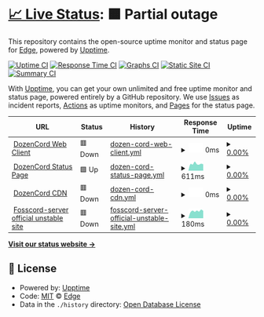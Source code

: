 # [📈 Live Status](https://demo.upptime.js.org): <!--live status--> **🟧 Partial outage**

This repository contains the open-source uptime monitor and status page for [Edge](https://demo.upptime.js.org), powered by [Upptime](https://github.com/upptime/upptime).

[![Uptime CI](https://github.com/omxpro/dozen-cord-status/workflows/Uptime%20CI/badge.svg)](https://github.com/omxpro/dozen-cord-status/actions?query=workflow%3A%22Uptime+CI%22)
[![Response Time CI](https://github.com/omxpro/dozen-cord-status/workflows/Response%20Time%20CI/badge.svg)](https://github.com/omxpro/dozen-cord-status/actions?query=workflow%3A%22Response+Time+CI%22)
[![Graphs CI](https://github.com/omxpro/dozen-cord-status/workflows/Graphs%20CI/badge.svg)](https://github.com/omxpro/dozen-cord-status/actions?query=workflow%3A%22Graphs+CI%22)
[![Static Site CI](https://github.com/omxpro/dozen-cord-status/workflows/Static%20Site%20CI/badge.svg)](https://github.com/omxpro/dozen-cord-status/actions?query=workflow%3A%22Static+Site+CI%22)
[![Summary CI](https://github.com/omxpro/dozen-cord-status/workflows/Summary%20CI/badge.svg)](https://github.com/omxpro/dozen-cord-status/actions?query=workflow%3A%22Summary+CI%22)

With [Upptime](https://upptime.js.org), you can get your own unlimited and free uptime monitor and status page, powered entirely by a GitHub repository. We use [Issues](https://github.com/omxpro/dozen-cord-status/issues) as incident reports, [Actions](https://github.com/omxpro/dozen-cord-status/actions) as uptime monitors, and [Pages](https://demo.upptime.js.org) for the status page.

<!--start: status pages-->
<!-- This summary is generated by Upptime (https://github.com/upptime/upptime) -->
<!-- Do not edit this manually, your changes will be overwritten -->
<!-- prettier-ignore -->
| URL | Status | History | Response Time | Uptime |
| --- | ------ | ------- | ------------- | ------ |
| <img alt="" src="https://favicons.githubusercontent.com/173.208.153.242" height="13"> [DozenCord Web Client](http://173.208.153.242:1131) | 🟥 Down | [dozen-cord-web-client.yml](https://github.com/omxpro/dozen-cord-status/commits/HEAD/history/dozen-cord-web-client.yml) | <details><summary><img alt="Response time graph" src="./graphs/dozen-cord-web-client/response-time-week.png" height="20"> 0ms</summary><br><a href="https://omxpro.github.io/dozen-cord-status/history/dozen-cord-web-client"><img alt="Response time 166" src="https://img.shields.io/endpoint?url=https%3A%2F%2Fraw.githubusercontent.com%2Fomxpro%2Fdozen-cord-status%2FHEAD%2Fapi%2Fdozen-cord-web-client%2Fresponse-time.json"></a><br><a href="https://omxpro.github.io/dozen-cord-status/history/dozen-cord-web-client"><img alt="24-hour response time 0" src="https://img.shields.io/endpoint?url=https%3A%2F%2Fraw.githubusercontent.com%2Fomxpro%2Fdozen-cord-status%2FHEAD%2Fapi%2Fdozen-cord-web-client%2Fresponse-time-day.json"></a><br><a href="https://omxpro.github.io/dozen-cord-status/history/dozen-cord-web-client"><img alt="7-day response time 0" src="https://img.shields.io/endpoint?url=https%3A%2F%2Fraw.githubusercontent.com%2Fomxpro%2Fdozen-cord-status%2FHEAD%2Fapi%2Fdozen-cord-web-client%2Fresponse-time-week.json"></a><br><a href="https://omxpro.github.io/dozen-cord-status/history/dozen-cord-web-client"><img alt="30-day response time 168" src="https://img.shields.io/endpoint?url=https%3A%2F%2Fraw.githubusercontent.com%2Fomxpro%2Fdozen-cord-status%2FHEAD%2Fapi%2Fdozen-cord-web-client%2Fresponse-time-month.json"></a><br><a href="https://omxpro.github.io/dozen-cord-status/history/dozen-cord-web-client"><img alt="1-year response time 166" src="https://img.shields.io/endpoint?url=https%3A%2F%2Fraw.githubusercontent.com%2Fomxpro%2Fdozen-cord-status%2FHEAD%2Fapi%2Fdozen-cord-web-client%2Fresponse-time-year.json"></a></details> | <details><summary><a href="https://omxpro.github.io/dozen-cord-status/history/dozen-cord-web-client">0.00%</a></summary><a href="https://omxpro.github.io/dozen-cord-status/history/dozen-cord-web-client"><img alt="All-time uptime 39.02%" src="https://img.shields.io/endpoint?url=https%3A%2F%2Fraw.githubusercontent.com%2Fomxpro%2Fdozen-cord-status%2FHEAD%2Fapi%2Fdozen-cord-web-client%2Fuptime.json"></a><br><a href="https://omxpro.github.io/dozen-cord-status/history/dozen-cord-web-client"><img alt="24-hour uptime 0.00%" src="https://img.shields.io/endpoint?url=https%3A%2F%2Fraw.githubusercontent.com%2Fomxpro%2Fdozen-cord-status%2FHEAD%2Fapi%2Fdozen-cord-web-client%2Fuptime-day.json"></a><br><a href="https://omxpro.github.io/dozen-cord-status/history/dozen-cord-web-client"><img alt="7-day uptime 0.00%" src="https://img.shields.io/endpoint?url=https%3A%2F%2Fraw.githubusercontent.com%2Fomxpro%2Fdozen-cord-status%2FHEAD%2Fapi%2Fdozen-cord-web-client%2Fuptime-week.json"></a><br><a href="https://omxpro.github.io/dozen-cord-status/history/dozen-cord-web-client"><img alt="30-day uptime 24.46%" src="https://img.shields.io/endpoint?url=https%3A%2F%2Fraw.githubusercontent.com%2Fomxpro%2Fdozen-cord-status%2FHEAD%2Fapi%2Fdozen-cord-web-client%2Fuptime-month.json"></a><br><a href="https://omxpro.github.io/dozen-cord-status/history/dozen-cord-web-client"><img alt="1-year uptime 39.02%" src="https://img.shields.io/endpoint?url=https%3A%2F%2Fraw.githubusercontent.com%2Fomxpro%2Fdozen-cord-status%2FHEAD%2Fapi%2Fdozen-cord-web-client%2Fuptime-year.json"></a></details>
| <img alt="" src="https://favicons.githubusercontent.com/github.com" height="13"> [DozenCord Status Page](https://github.com/omxpro/dozen-cord-status) | 🟩 Up | [dozen-cord-status-page.yml](https://github.com/omxpro/dozen-cord-status/commits/HEAD/history/dozen-cord-status-page.yml) | <details><summary><img alt="Response time graph" src="./graphs/dozen-cord-status-page/response-time-week.png" height="20"> 611ms</summary><br><a href="https://omxpro.github.io/dozen-cord-status/history/dozen-cord-status-page"><img alt="Response time 588" src="https://img.shields.io/endpoint?url=https%3A%2F%2Fraw.githubusercontent.com%2Fomxpro%2Fdozen-cord-status%2FHEAD%2Fapi%2Fdozen-cord-status-page%2Fresponse-time.json"></a><br><a href="https://omxpro.github.io/dozen-cord-status/history/dozen-cord-status-page"><img alt="24-hour response time 575" src="https://img.shields.io/endpoint?url=https%3A%2F%2Fraw.githubusercontent.com%2Fomxpro%2Fdozen-cord-status%2FHEAD%2Fapi%2Fdozen-cord-status-page%2Fresponse-time-day.json"></a><br><a href="https://omxpro.github.io/dozen-cord-status/history/dozen-cord-status-page"><img alt="7-day response time 611" src="https://img.shields.io/endpoint?url=https%3A%2F%2Fraw.githubusercontent.com%2Fomxpro%2Fdozen-cord-status%2FHEAD%2Fapi%2Fdozen-cord-status-page%2Fresponse-time-week.json"></a><br><a href="https://omxpro.github.io/dozen-cord-status/history/dozen-cord-status-page"><img alt="30-day response time 599" src="https://img.shields.io/endpoint?url=https%3A%2F%2Fraw.githubusercontent.com%2Fomxpro%2Fdozen-cord-status%2FHEAD%2Fapi%2Fdozen-cord-status-page%2Fresponse-time-month.json"></a><br><a href="https://omxpro.github.io/dozen-cord-status/history/dozen-cord-status-page"><img alt="1-year response time 588" src="https://img.shields.io/endpoint?url=https%3A%2F%2Fraw.githubusercontent.com%2Fomxpro%2Fdozen-cord-status%2FHEAD%2Fapi%2Fdozen-cord-status-page%2Fresponse-time-year.json"></a></details> | <details><summary><a href="https://omxpro.github.io/dozen-cord-status/history/dozen-cord-status-page">0.00%</a></summary><a href="https://omxpro.github.io/dozen-cord-status/history/dozen-cord-status-page"><img alt="All-time uptime 37.52%" src="https://img.shields.io/endpoint?url=https%3A%2F%2Fraw.githubusercontent.com%2Fomxpro%2Fdozen-cord-status%2FHEAD%2Fapi%2Fdozen-cord-status-page%2Fuptime.json"></a><br><a href="https://omxpro.github.io/dozen-cord-status/history/dozen-cord-status-page"><img alt="24-hour uptime 0.00%" src="https://img.shields.io/endpoint?url=https%3A%2F%2Fraw.githubusercontent.com%2Fomxpro%2Fdozen-cord-status%2FHEAD%2Fapi%2Fdozen-cord-status-page%2Fuptime-day.json"></a><br><a href="https://omxpro.github.io/dozen-cord-status/history/dozen-cord-status-page"><img alt="7-day uptime 0.00%" src="https://img.shields.io/endpoint?url=https%3A%2F%2Fraw.githubusercontent.com%2Fomxpro%2Fdozen-cord-status%2FHEAD%2Fapi%2Fdozen-cord-status-page%2Fuptime-week.json"></a><br><a href="https://omxpro.github.io/dozen-cord-status/history/dozen-cord-status-page"><img alt="30-day uptime 22.60%" src="https://img.shields.io/endpoint?url=https%3A%2F%2Fraw.githubusercontent.com%2Fomxpro%2Fdozen-cord-status%2FHEAD%2Fapi%2Fdozen-cord-status-page%2Fuptime-month.json"></a><br><a href="https://omxpro.github.io/dozen-cord-status/history/dozen-cord-status-page"><img alt="1-year uptime 37.52%" src="https://img.shields.io/endpoint?url=https%3A%2F%2Fraw.githubusercontent.com%2Fomxpro%2Fdozen-cord-status%2FHEAD%2Fapi%2Fdozen-cord-status-page%2Fuptime-year.json"></a></details>
| <img alt="" src="https://favicons.githubusercontent.com/cdn.dozen-cord.cf" height="13"> [DozenCord CDN](https://cdn.dozen-cord.cf) | 🟥 Down | [dozen-cord-cdn.yml](https://github.com/omxpro/dozen-cord-status/commits/HEAD/history/dozen-cord-cdn.yml) | <details><summary><img alt="Response time graph" src="./graphs/dozen-cord-cdn/response-time-week.png" height="20"> 0ms</summary><br><a href="https://omxpro.github.io/dozen-cord-status/history/dozen-cord-cdn"><img alt="Response time 243" src="https://img.shields.io/endpoint?url=https%3A%2F%2Fraw.githubusercontent.com%2Fomxpro%2Fdozen-cord-status%2FHEAD%2Fapi%2Fdozen-cord-cdn%2Fresponse-time.json"></a><br><a href="https://omxpro.github.io/dozen-cord-status/history/dozen-cord-cdn"><img alt="24-hour response time 0" src="https://img.shields.io/endpoint?url=https%3A%2F%2Fraw.githubusercontent.com%2Fomxpro%2Fdozen-cord-status%2FHEAD%2Fapi%2Fdozen-cord-cdn%2Fresponse-time-day.json"></a><br><a href="https://omxpro.github.io/dozen-cord-status/history/dozen-cord-cdn"><img alt="7-day response time 0" src="https://img.shields.io/endpoint?url=https%3A%2F%2Fraw.githubusercontent.com%2Fomxpro%2Fdozen-cord-status%2FHEAD%2Fapi%2Fdozen-cord-cdn%2Fresponse-time-week.json"></a><br><a href="https://omxpro.github.io/dozen-cord-status/history/dozen-cord-cdn"><img alt="30-day response time 0" src="https://img.shields.io/endpoint?url=https%3A%2F%2Fraw.githubusercontent.com%2Fomxpro%2Fdozen-cord-status%2FHEAD%2Fapi%2Fdozen-cord-cdn%2Fresponse-time-month.json"></a><br><a href="https://omxpro.github.io/dozen-cord-status/history/dozen-cord-cdn"><img alt="1-year response time 243" src="https://img.shields.io/endpoint?url=https%3A%2F%2Fraw.githubusercontent.com%2Fomxpro%2Fdozen-cord-status%2FHEAD%2Fapi%2Fdozen-cord-cdn%2Fresponse-time-year.json"></a></details> | <details><summary><a href="https://omxpro.github.io/dozen-cord-status/history/dozen-cord-cdn">0.00%</a></summary><a href="https://omxpro.github.io/dozen-cord-status/history/dozen-cord-cdn"><img alt="All-time uptime 0.01%" src="https://img.shields.io/endpoint?url=https%3A%2F%2Fraw.githubusercontent.com%2Fomxpro%2Fdozen-cord-status%2FHEAD%2Fapi%2Fdozen-cord-cdn%2Fuptime.json"></a><br><a href="https://omxpro.github.io/dozen-cord-status/history/dozen-cord-cdn"><img alt="24-hour uptime 0.00%" src="https://img.shields.io/endpoint?url=https%3A%2F%2Fraw.githubusercontent.com%2Fomxpro%2Fdozen-cord-status%2FHEAD%2Fapi%2Fdozen-cord-cdn%2Fuptime-day.json"></a><br><a href="https://omxpro.github.io/dozen-cord-status/history/dozen-cord-cdn"><img alt="7-day uptime 0.00%" src="https://img.shields.io/endpoint?url=https%3A%2F%2Fraw.githubusercontent.com%2Fomxpro%2Fdozen-cord-status%2FHEAD%2Fapi%2Fdozen-cord-cdn%2Fuptime-week.json"></a><br><a href="https://omxpro.github.io/dozen-cord-status/history/dozen-cord-cdn"><img alt="30-day uptime 0.00%" src="https://img.shields.io/endpoint?url=https%3A%2F%2Fraw.githubusercontent.com%2Fomxpro%2Fdozen-cord-status%2FHEAD%2Fapi%2Fdozen-cord-cdn%2Fuptime-month.json"></a><br><a href="https://omxpro.github.io/dozen-cord-status/history/dozen-cord-cdn"><img alt="1-year uptime 0.01%" src="https://img.shields.io/endpoint?url=https%3A%2F%2Fraw.githubusercontent.com%2Fomxpro%2Fdozen-cord-status%2FHEAD%2Fapi%2Fdozen-cord-cdn%2Fuptime-year.json"></a></details>
| <img alt="" src="https://favicons.githubusercontent.com/dev.fosscord.com" height="13"> [Fosscord-server official unstable site](http://dev.fosscord.com) | 🟥 Down | [fosscord-server-official-unstable-site.yml](https://github.com/omxpro/dozen-cord-status/commits/HEAD/history/fosscord-server-official-unstable-site.yml) | <details><summary><img alt="Response time graph" src="./graphs/fosscord-server-official-unstable-site/response-time-week.png" height="20"> 180ms</summary><br><a href="https://omxpro.github.io/dozen-cord-status/history/fosscord-server-official-unstable-site"><img alt="Response time 173" src="https://img.shields.io/endpoint?url=https%3A%2F%2Fraw.githubusercontent.com%2Fomxpro%2Fdozen-cord-status%2FHEAD%2Fapi%2Ffosscord-server-official-unstable-site%2Fresponse-time.json"></a><br><a href="https://omxpro.github.io/dozen-cord-status/history/fosscord-server-official-unstable-site"><img alt="24-hour response time 186" src="https://img.shields.io/endpoint?url=https%3A%2F%2Fraw.githubusercontent.com%2Fomxpro%2Fdozen-cord-status%2FHEAD%2Fapi%2Ffosscord-server-official-unstable-site%2Fresponse-time-day.json"></a><br><a href="https://omxpro.github.io/dozen-cord-status/history/fosscord-server-official-unstable-site"><img alt="7-day response time 180" src="https://img.shields.io/endpoint?url=https%3A%2F%2Fraw.githubusercontent.com%2Fomxpro%2Fdozen-cord-status%2FHEAD%2Fapi%2Ffosscord-server-official-unstable-site%2Fresponse-time-week.json"></a><br><a href="https://omxpro.github.io/dozen-cord-status/history/fosscord-server-official-unstable-site"><img alt="30-day response time 177" src="https://img.shields.io/endpoint?url=https%3A%2F%2Fraw.githubusercontent.com%2Fomxpro%2Fdozen-cord-status%2FHEAD%2Fapi%2Ffosscord-server-official-unstable-site%2Fresponse-time-month.json"></a><br><a href="https://omxpro.github.io/dozen-cord-status/history/fosscord-server-official-unstable-site"><img alt="1-year response time 173" src="https://img.shields.io/endpoint?url=https%3A%2F%2Fraw.githubusercontent.com%2Fomxpro%2Fdozen-cord-status%2FHEAD%2Fapi%2Ffosscord-server-official-unstable-site%2Fresponse-time-year.json"></a></details> | <details><summary><a href="https://omxpro.github.io/dozen-cord-status/history/fosscord-server-official-unstable-site">0.00%</a></summary><a href="https://omxpro.github.io/dozen-cord-status/history/fosscord-server-official-unstable-site"><img alt="All-time uptime 0.02%" src="https://img.shields.io/endpoint?url=https%3A%2F%2Fraw.githubusercontent.com%2Fomxpro%2Fdozen-cord-status%2FHEAD%2Fapi%2Ffosscord-server-official-unstable-site%2Fuptime.json"></a><br><a href="https://omxpro.github.io/dozen-cord-status/history/fosscord-server-official-unstable-site"><img alt="24-hour uptime 0.00%" src="https://img.shields.io/endpoint?url=https%3A%2F%2Fraw.githubusercontent.com%2Fomxpro%2Fdozen-cord-status%2FHEAD%2Fapi%2Ffosscord-server-official-unstable-site%2Fuptime-day.json"></a><br><a href="https://omxpro.github.io/dozen-cord-status/history/fosscord-server-official-unstable-site"><img alt="7-day uptime 0.00%" src="https://img.shields.io/endpoint?url=https%3A%2F%2Fraw.githubusercontent.com%2Fomxpro%2Fdozen-cord-status%2FHEAD%2Fapi%2Ffosscord-server-official-unstable-site%2Fuptime-week.json"></a><br><a href="https://omxpro.github.io/dozen-cord-status/history/fosscord-server-official-unstable-site"><img alt="30-day uptime 0.00%" src="https://img.shields.io/endpoint?url=https%3A%2F%2Fraw.githubusercontent.com%2Fomxpro%2Fdozen-cord-status%2FHEAD%2Fapi%2Ffosscord-server-official-unstable-site%2Fuptime-month.json"></a><br><a href="https://omxpro.github.io/dozen-cord-status/history/fosscord-server-official-unstable-site"><img alt="1-year uptime 0.02%" src="https://img.shields.io/endpoint?url=https%3A%2F%2Fraw.githubusercontent.com%2Fomxpro%2Fdozen-cord-status%2FHEAD%2Fapi%2Ffosscord-server-official-unstable-site%2Fuptime-year.json"></a></details>

<!--end: status pages-->

[**Visit our status website →**](https://demo.upptime.js.org)

## 📄 License

- Powered by: [Upptime](https://github.com/upptime/upptime)
- Code: [MIT](./LICENSE) © [Edge](https://demo.upptime.js.org)
- Data in the `./history` directory: [Open Database License](https://opendatacommons.org/licenses/odbl/1-0/)

